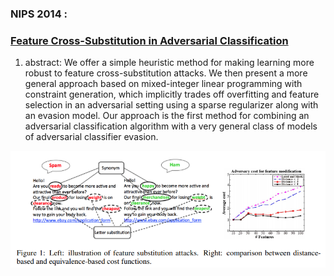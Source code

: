 ### NIPS 2014 :

### [Feature Cross-Substitution in Adversarial Classification](https://papers.nips.cc/paper/5510-feature-cross-substitution-in-adversarial-classification)

1. abstract:
We offer a simple heuristic method for making
learning more robust to feature cross-substitution attacks. We then present
a more general approach based on mixed-integer linear programming with constraint
generation, which implicitly trades off overfitting and feature selection in
an adversarial setting using a sparse regularizer along with an evasion model. Our
approach is the first method for combining an adversarial classification algorithm
with a very general class of models of adversarial classifier evasion.

![cross](figures/cross-Sub.png)

